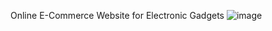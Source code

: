 Online E-Commerce Website for Electronic Gadgets 
![image](https://github.com/user-attachments/assets/c1980968-4fba-479f-b404-03b59799e5a2)
